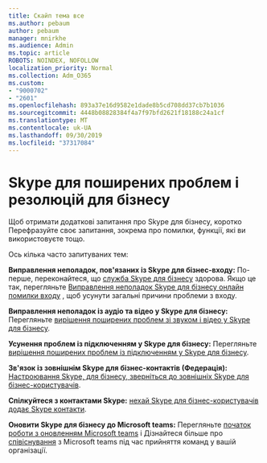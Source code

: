 ```yaml
---
title: Скайп тема все
ms.author: pebaum
author: pebaum
manager: mnirkhe
ms.audience: Admin
ms.topic: article
ROBOTS: NOINDEX, NOFOLLOW
localization_priority: Normal
ms.collection: Adm_O365
ms.custom:
- "9000702"
- "2601"
ms.openlocfilehash: 893a37e16d9582e1dade8b5cd708dd37cb7b1036
ms.sourcegitcommit: 4448b08828384f4a7f97bfd2621f18188c24a1cf
ms.translationtype: MT
ms.contentlocale: uk-UA
ms.lasthandoff: 09/30/2019
ms.locfileid: "37317084"
---
```

# <a name="skype-for-business-common-issues-and-resolutions"></a>Skype для поширених проблем і резолюцій для бізнесу 

Щоб отримати додаткові запитання про Skype для бізнесу, коротко Перефразуйте своє запитання, зокрема про помилки, функції, які ви використовуєте тощо. 

Ось кілька часто запитуваних тем:

**Виправлення неполадок, пов'язаних із Skype для бізнес-входу:** По-перше, переконайтеся, що [служба Skype для бізнесу](https://admin.microsoft.com/Adminportal/Home?source=applauncher#/servicehealth) здорова. Якщо це так, перегляньте [Виправлення неполадок Skype для бізнесу онлайн помилки входу](https://docs.microsoft.com/SkypeForBusiness/set-up-skype-for-business-online/troubleshooting-sign-in-errors-for-admins#check-for-common-causes-of-skype-for-business-online-sign-in-errors) , щоб усунути загальні причини проблеми з входу.
 
**Виправлення неполадок із аудіо та відео у Skype для бізнесу:** Перегляньте [вирішення поширених проблем зі звуком і відео у Skype для бізнесу](https://support.office.com/article/Troubleshoot-audio-and-video-in-Skype-for-Business-62777bc6-c52b-47ae-84ba-a8905c3b71dc). 

**Усунення проблем із підключенням у Skype для бізнесу:** Перегляньте [вирішення поширених проблем із підключенням у Skype для бізнесу](https://support.office.com/article/troubleshoot-connection-issues-in-skype-for-business-ca302828-783f-425c-bbe2-356348583771).

**Зв'язок із зовнішнім Skype для бізнес-контактів (Федерація):** [Настроювання Skype, для бізнесу, зверніться до зовнішніх Skype для бізнес-користувачів](https://docs.microsoft.com/SkypeForBusiness/set-up-skype-for-business-online/allow-users-to-contact-external-skype-for-business-users).

**Спілкуйтеся з контактами Skype:** [нехай Skype для бізнес-користувачів додає Skype контакти](https://docs.microsoft.com/SkypeForBusiness/set-up-skype-for-business-online/let-skype-for-business-users-add-skype-contacts).

**Оновити Skype для бізнесу до Microsoft teams:** Перегляньте [початок роботи з оновленням Microsoft teams](https://docs.microsoft.com/en-us/microsoftteams/upgrade-start-here) і Дізнайтеся більше про [співіснування](https://docs.microsoft.com/microsoftteams/coexistence-chat-calls-presence) з Microsoft teams під час прийняття команд у вашій організації. 